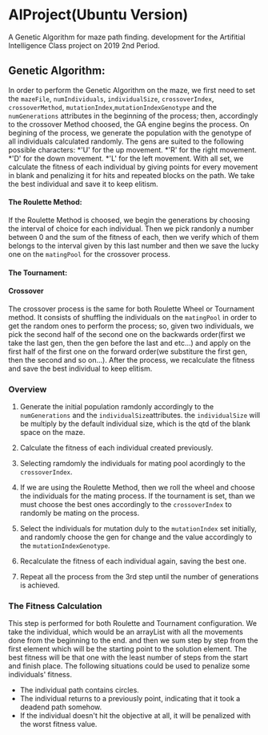 # AIProject(Ubuntu Version)
A Genetic Algorithm for maze path finding. development for the Artifitial Intelligence Class project on 2019
2nd Period.

## Genetic Algorithm:
In order to perform the Genetic Algorithm on the maze, we first need to set the `mazeFile`, `numIndividuals`, `individualSize`, `crossoverIndex`, 
`crossoverMethod`, `mutationIndex`,`mutationIndexGenotype` and the `numGenerations` attributes in the beginning of the process; then, accordingly to the crossover Method
choosed, the GA engine begins the process. On begining of the process, we generate the population with the genotype of all individuals calculated randomly. The gens are suited to the following possible characters:
*'U' for the up movement.
*'R' for the right movement.
*'D' for the down movement.
*'L' for the left movement.
With all set, we calculate the fitness of each individual by giving points for every movement in blank and penalizing it for hits and repeated blocks on the path. We take the best individual and save it to keep elitism.
#### The Roulette Method:
If the Roulette Method is choosed, we begin the generations by choosing the interval of choice for each individual. Then we pick randonly a number between 0 and the sum of the fitness of each, then we verify which of them belongs to the interval given by this last number and then we save the lucky one on the `matingPool` for the crossover process.

#### The Tournament:

#### Crossover
The crossover process is the same for both Roulette Wheel or Tournament method. It consists of shuffling the individuals on the `matingPool` in order to get the random ones to perform the process; so, given two individuals, we pick the second half of the second one on the backwards order(first we take the last gen, then the gen before the last and etc...) and apply on the first half of the first one on the forward order(we substiture the first gen, then the second and so on...). After the process, we recalculate the fitness and save the best individual to keep elitism.

### Overview

1. Generate the initial population ramdonly accordingly to the `numGenerations` and the `individualSize`attributes. the `individualSize`
will be multiply by the default individual size, which is the qtd of the blank space on the maze.

2. Calculate the fitness of each individual created previously.

3. Selecting ramdomly the individuals for mating pool acordingly to the `crossoverIndex`.

4. If we are using the Roulette Method, then we roll the wheel and choose the individuals for the mating process.
If the tournament is set, than we must choose the best ones accordingly to the `crossoverIndex` to randomly be mating on the process.

5. Select the individuals for mutation duly to the `mutationIndex` set initially, and randomly choose the gen for change and the value accordingly to the `mutationIndexGenotype`.

6. Recalculate the fitness of each individual again, saving the best one.

7. Repeat all the process from the 3rd step until the number of generations is achieved.

### The Fitness Calculation

This step is performed for both Roulette and Tournament configuration.
We take the individual, which would be an arrayList with all the movements done from the beginning to the end. and then
we sum step by step from the first element which will be the starting point to the solution element. The best fitness will be that one 
with the least number of steps from the start and finish place.
The following situations could be used to penalize some individuals' fitness.
* The individual path contains circles.
* The individual returns to a previously point, indicating that it took a deadend path somehow.
* If the individual doesn't hit the objective at all, it will be penalized with the worst fitness value.
